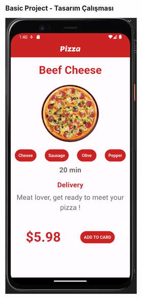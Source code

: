 ## Basic Project - Tasarım Çalışması 
![Uygulama Resmi](https://github.com/ozcann159/Flutter_Bootcamp/blob/master/Basic%20project/tasarim_calismasi/assets/readme-pizza.png)
